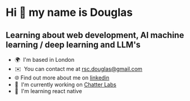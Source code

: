 



Hi 👋 my name is Douglas
===============================================================================================================================

Learning about web development, AI machine learning / deep learning and LLM's
---
* 🌍  I'm based in London
* ✉️  You can contact me at [rsc.douglas@gmail.com](mailto:rsc.douglas@gmail.com)
* 🌐  Find out more about me on [linkedin](https://www.linkedin.com/in/douglas-caron/)
* 🚀  I'm currently working on [Chatter Labs](https://chatter-labs.com)
* 🧠  I'm learning react native


            
